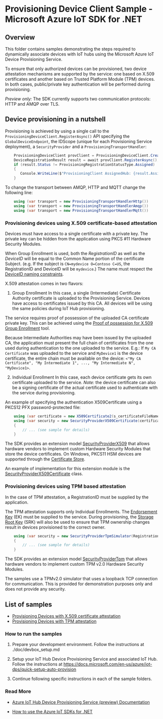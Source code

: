 # Provisioning Device Client Sample - Microsoft Azure IoT SDK for .NET

## Overview

This folder contains samples demonstrating the steps required to dynamically associate devices with IoT hubs using the Microsoft Azure IoT Device Provisioning Service.

To ensure that only authorized devices can be provisioned, two device attestation mechanisms are supported by the service: one based on X.509 certificates and another based on Trusted Platform Module (TPM) devices. In both cases, public/private key authentication will be performed during provisioning.

_Preview only:_ The SDK currently supports two communication protocols: HTTP and AMQP over TLS.

## Device provisioning in a nutshell

Provisioning is achieved by using a single call to the `ProvisioningDeviceClient.RegisterAsync()` API specifying the `GlobalDeviceEndpoint`, the IDScope (unique for each Provisioning Service deployment), a `SecurityProvider` and a `ProvisioningTransportHandler`:

```C#
    ProvisioningDeviceClient provClient = ProvisioningDeviceClient.Create(globalDeviceEndpoint, s_idScope, security, transport);
    DeviceRegistrationResult result = await provClient.RegisterAsync();
    if (result.Status != ProvisioningRegistrationStatusType.Assigned) 
    {
       Console.WriteLine($"ProvisioningClient AssignedHub: {result.AssignedHub}; DeviceID: {result.DeviceId}");
    }
```

To change the transport between AMQP, HTTP and MQTT change the following line:
```C#
    using (var transport = new ProvisioningTransportHandlerHttp())
    using (var transport = new ProvisioningTransportHandlerAmqp())
    using (var transport = new ProvisioningTransportHandlerMqtt())
```

### Provisioning devices using X.509 certificate-based attestation

Devices must have access to a single certificate with a private key. The private key can be hidden from the application using PKCS #11 Hardware Security Modules.

When Group Enrollment is used, both the _RegistrationID_ as well as the _DeviceID_ will be equal to the Common Name portion of the certificate Subject. (e.g. If the subject is `CN=mydevice O=Contoso C=US`, the RegistrationID and DeviceID will be `mydevice`.) The name must respect the [DeviceID naming constraints](https://docs.microsoft.com/en-us/azure/iot-hub/iot-hub-devguide-identity-registry).

X.509 attestation comes in two flavors: 

1. Group Enrollment
In this case, a single (Intermediate) Certificate Authority certificate is uploaded to the Provisioning Service. Devices have access to certificates issued by this CA. All devices will be using the same policies during IoT Hub provisioning.

The service requires proof of possession of the uploaded CA certificate private key. This can be achieved using the [Proof of possession for X.509 Group Enrollment](..\..\service\samples\GroupCertificateVerificationSample) tool.

Because Intermediate Authorities may have been issued by the uploaded CA, the application must present the full chain of certificates from the one used during authentication to the one uploaded to the service. E.g.: If `My CA Certificate` was uploaded to the service and `MyDevice1` is the device certificate, the entire chain must be available on the device: 
`<"My CA Certificate", "My Intermediate 1", ..., "My Intermediate N", "MyDevice1>`.

2. Individual Enrollment
In this case, each device certificate gets its own certificate uploaded to the service.
_Note:_ the device certificate can also be a signing certificate of the actual certificate used to authenticate with the service during provisioning.

An example of specifying the authentication X509Certificate using a PKCS12 PFX password-protected file:

```C#
    using (var certificate = new X509Certificate2(s_certificateFileName, certificatePassword))
    using (var security = new SecurityProviderX509Certificate(certificate))
    {
        // ... (see sample for details)
    }
```

The SDK provides an extension model [SecurityProviderX509](https://github.com/Azure/azure-iot-sdk-csharp/blob/master/shared/Microsoft.Azure.Devices.Shared/SecurityProviderX509.cs) that allows hardware vendors to implement custom Hardware Security Modules that store the device certificates. On Windows, PKCS11 HSM devices are supported through the [Certificate Store](https://docs.microsoft.com/en-us/windows-hardware/drivers/install/certificate-stores).

An example of implementation for this extension module is the [SecurityProviderX509Certificate](https://github.com/Azure/azure-iot-sdk-csharp/blob/master/shared/Microsoft.Azure.Devices.Shared/SecurityProviderX509Certificate.cs) class.

### Provisioning devices using TPM based attestation

In the case of TPM attestation, a RegistrationID must be supplied by the application.

The TPM attestation supports only Individual Enrollments. The [Endorsement Key](https://technet.microsoft.com/en-us/library/cc770443(v=ws.11).aspx) (EK) must be supplied to the service. During provisioning, the [Storage Root Key](https://technet.microsoft.com/en-us/library/cc753560(v=ws.11).aspx) (SRK) will also be used to ensure that TPM ownership changes result in devices provisioned to the correct owner.


```C#
    using (var security = new SecurityProviderTpmSimulator(RegistrationId))
    {
        // ... (see sample for details)
    }
```

The SDK provides an extension model [SecurityProviderTpm](https://github.com/Azure/azure-iot-sdk-csharp/blob/master/shared/Microsoft.Azure.Devices.Shared/SecurityProviderTpm.cs) that allows hardware vendors to implement custom TPM v2.0 Hardware Security Modules.

The samples use a TPMv2.0 simulator that uses a loopback TCP connection for communication. This is provided for demonstration purposes only and does not provide any security.

## List of samples

- [Provisioning Devices with X.509 certificate attestation](ProvisioningDeviceClientX509)
- [Provisioning Devices with TPM attestation](ProvisioningDeviceClientTpm)

### How to run the samples

1. Prepare your development environment. Follow the instructions at ./doc/devbox_setup.md

2. Setup your IoT Hub Device Provisioning Service and associated IoT Hub. Follow the instructions at https://docs.microsoft.com/en-us/azure/iot-dps/quick-setup-auto-provision

4. Continue following specific instructions in each of the sample folders.

### Read More

- [Azure IoT Hub Device Provisioning Service (preview) Documentation](https://docs.microsoft.com/en-us/azure/iot-dps/)

- [How to use the Azure IoT SDKs for .NET](https://github.com/azure/azure-iot-sdk-csharp#how-to-use-the-azure-iot-sdks-for-net)

